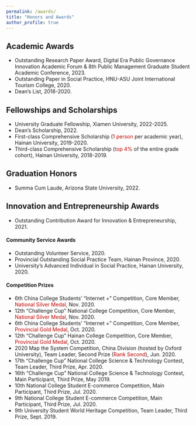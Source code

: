 ```yaml
---
permalink: /awards/
title: "Honors and Awards"
author_profile: true
---
```


## Academic Awards
- Outstanding Research Paper Award, Digital Era Public Governance Innovation Academic Forum & 8th Public Management Graduate Student Academic Conference, 2023.
- Outstanding Paper in Social Practice, HNU-ASU Joint International Tourism College, 2020.
- Dean’s List, 2018-2020.

## Fellowships and Scholarships
- University Graduate Fellowship, Xiamen University, 2022-2025.
- Dean’s Scholarship, 2022.
- First-class Comprehensive Scholarship (<font color="#c00000">1 person</font> per academic year), Hainan University, 2019-2020.
- Third-class Comprehensive Scholarship (<font color="#c00000">top 4%</font> of the entire grade cohort), Hainan University, 2018-2019.

## Graduation Honors
- Summa Cum Laude, Arizona State University, 2022.

## Innovation and Entrepreneurship Awards
- Outstanding Contribution Award for Innovation & Entrepreneurship, 2021.

#### Community Service Awards
- Outstanding Volunteer Service, 2020.
- Provincial Outstanding Social Practice Team, Hainan Province, 2020.
- University’s Advanced Individual in Social Practice, Hainan University, 2020.

#### Competition Prizes
- 6th China College Students’ “Internet +” Competition, Core Member, <font color="#c00000">National Silver Medal</font>, Nov. 2020.
- 12th “Challenge Cup” National College Competition, Core Member, <font color="#c00000">National Silver Medal</font>, Nov. 2020.
- 6th China College Students’ “Internet +” Competition, Core Member, <font color="#c00000">Provincial Gold Medal</font>, Oct. 2020.
- 12th “Challenge Cup” Hainan College Competition, Core Member, <font color="#c00000">Provincial Gold Medal</font>, Oct. 2020.
- 2020 Map the System Competition, China Division (hosted by Oxford University), Team Leader, Second Prize (<font color="#c00000">Rank Second</font>), Jun. 2020.
- 17th “Challenge Cup” National College Science & Technology Contest, Team Leader, Third Prize, Apr. 2020.
- 16th “Challenge Cup” National College Science & Technology Contest, Main Participant, Third Prize, May 2019.
- 10th National College Student E-commerce Competition, Main Participant, Third Prize, Jul. 2020.
- 9th National College Student E-commerce Competition, Main Participant, Third Prize, Jul. 2020.
- 9th University Student World Heritage Competition, Team Leader, Third Prize, Sept. 2019.
